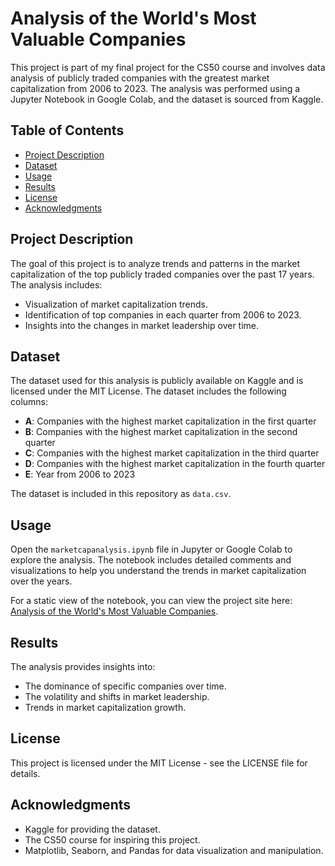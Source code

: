 # Analysis of the World's Most Valuable Companies

This project is part of my final project for the CS50 course and involves data analysis of publicly traded companies with the greatest market capitalization from 2006 to 2023. 
The analysis was performed using a Jupyter Notebook in Google Colab, and the dataset is sourced from Kaggle.

## Table of Contents
- [Project Description](#project-description)
- [Dataset](#dataset)
- [Usage](#usage)
- [Results](#results)
- [License](#license)
- [Acknowledgments](#acknowledgments)

## Project Description

The goal of this project is to analyze trends and patterns in the market capitalization of the top publicly traded companies over the past 17 years. The analysis includes:
- Visualization of market capitalization trends.
- Identification of top companies in each quarter from 2006 to 2023.
- Insights into the changes in market leadership over time.

## Dataset

The dataset used for this analysis is publicly available on Kaggle and is licensed under the MIT License. The dataset includes the following columns:
- **A**: Companies with the highest market capitalization in the first quarter
- **B**: Companies with the highest market capitalization in the second quarter
- **C**: Companies with the highest market capitalization in the third quarter
- **D**: Companies with the highest market capitalization in the fourth quarter
- **E**: Year from 2006 to 2023

The dataset is included in this repository as `data.csv`.

## Usage

Open the `marketcapanalysis.ipynb` file in Jupyter or Google Colab to explore the analysis.
The notebook includes detailed comments and visualizations to help you understand the trends in market capitalization over the years.

For a static view of the notebook, you can view the project site here: [Analysis of the World's Most Valuable Companies](https://angelaelenchevska.github.io/Harvard_CS50_Data_with_Python/).

## Results

The analysis provides insights into:

- The dominance of specific companies over time.
- The volatility and shifts in market leadership.
- Trends in market capitalization growth.

## License
This project is licensed under the MIT License - see the LICENSE file for details.

## Acknowledgments
- Kaggle for providing the dataset.
- The CS50 course for inspiring this project.
- Matplotlib, Seaborn, and Pandas for data visualization and manipulation.

